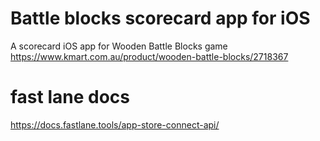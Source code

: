 # Battle blocks scorecard app for iOS

A scorecard iOS app for Wooden Battle Blocks game https://www.kmart.com.au/product/wooden-battle-blocks/2718367

# fast lane docs
https://docs.fastlane.tools/app-store-connect-api/
